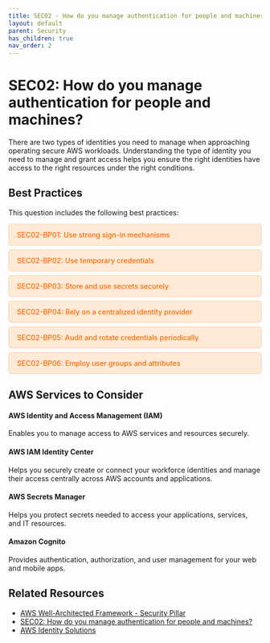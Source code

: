 ```yaml
---
title: SEC02 - How do you manage authentication for people and machines?
layout: default
parent: Security
has_children: true
nav_order: 2
---
```


<div class="pillar-header">
  <h1>SEC02: How do you manage authentication for people and machines?</h1>
  <p>There are two types of identities you need to manage when approaching operating secure AWS workloads. Understanding the type of identity you need to manage and grant access helps you ensure the right identities have access to the right resources under the right conditions.</p>
</div>

## Best Practices

This question includes the following best practices:

<div class="best-practices-list">
  <ul>
    <li><a href="./SEC02-BP01.html">SEC02-BP01: Use strong sign-in mechanisms</a></li>
    <li><a href="./SEC02-BP02.html">SEC02-BP02: Use temporary credentials</a></li>
    <li><a href="./SEC02-BP03.html">SEC02-BP03: Store and use secrets securely</a></li>
    <li><a href="./SEC02-BP04.html">SEC02-BP04: Rely on a centralized identity provider</a></li>
    <li><a href="./SEC02-BP05.html">SEC02-BP05: Audit and rotate credentials periodically</a></li>
    <li><a href="./SEC02-BP06.html">SEC02-BP06: Employ user groups and attributes</a></li>
  </ul>
</div>

## AWS Services to Consider

<div class="aws-service">
  <div class="aws-service-content">
    <h4>AWS Identity and Access Management (IAM)</h4>
    <p>Enables you to manage access to AWS services and resources securely.</p>
  </div>
</div>

<div class="aws-service">
  <div class="aws-service-content">
    <h4>AWS IAM Identity Center</h4>
    <p>Helps you securely create or connect your workforce identities and manage their access centrally across AWS accounts and applications.</p>
  </div>
</div>

<div class="aws-service">
  <div class="aws-service-content">
    <h4>AWS Secrets Manager</h4>
    <p>Helps you protect secrets needed to access your applications, services, and IT resources.</p>
  </div>
</div>

<div class="aws-service">
  <div class="aws-service-content">
    <h4>Amazon Cognito</h4>
    <p>Provides authentication, authorization, and user management for your web and mobile apps.</p>
  </div>
</div>

<div class="related-resources">
  <h2>Related Resources</h2>
  <ul>
    <li><a href="https://docs.aws.amazon.com/wellarchitected/latest/security-pillar/welcome.html">AWS Well-Architected Framework - Security Pillar</a></li>
    <li><a href="https://docs.aws.amazon.com/wellarchitected/latest/framework/sec-02.html">SEC02: How do you manage authentication for people and machines?</a></li>
    <li><a href="https://aws.amazon.com/identity/">AWS Identity Solutions</a></li>
  </ul>
</div>

<style>
.best-practices-list ul {
  list-style-type: none;
  padding-left: 0;
}

.best-practices-list li {
  background-color: #ffead7;
  margin-bottom: 0.5rem;
  border-radius: 5px;
  border: 1px solid #ffcca5;
}

.best-practices-list li a {
  display: block;
  padding: 0.75rem 1rem;
  color: #ff6a00;
  text-decoration: none;
  font-weight: 500;
}

.best-practices-list li a:hover {
  background-color: #ffcca5;
  border-radius: 4px;
}
</style>
